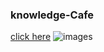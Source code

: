 ### knowledge-Cafe
[click here](https://knowledge-cafe-tonmoy-org.netlify.app/)
![images](https://www.figma.com/file/v6WyWu2An4PnHyv1cIh7MH/knowledge-cafe?node-id=0%3A1&t=DMVUMq44sY8F2vOo-1)
